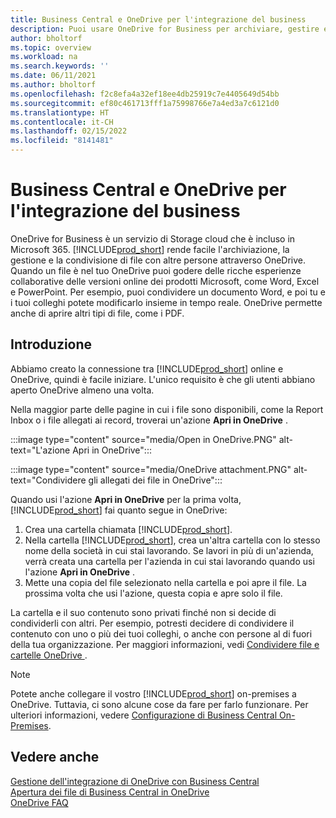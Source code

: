 ```yaml
---
title: Business Central e OneDrive per l'integrazione del business
description: Puoi usare OneDrive for Business per archiviare, gestire e condividere file, come rapporti o allegati.
author: bholtorf
ms.topic: overview
ms.workload: na
ms.search.keywords: ''
ms.date: 06/11/2021
ms.author: bholtorf
ms.openlocfilehash: f2c8efa4a32ef18ee4db25919c7e4405649d54bb
ms.sourcegitcommit: ef80c461713fff1a75998766e7a4ed3a7c6121d0
ms.translationtype: HT
ms.contentlocale: it-CH
ms.lasthandoff: 02/15/2022
ms.locfileid: "8141481"
---
```

# <a name="business-central-and-onedrive-for-business-integration"></a>Business Central e OneDrive per l'integrazione del business
OneDrive for Business è un servizio di Storage cloud che è incluso in Microsoft 365. [!INCLUDE[prod_short](includes/prod_short.md)] rende facile l'archiviazione, la gestione e la condivisione di file con altre persone attraverso OneDrive. Quando un file è nel tuo OneDrive puoi godere delle ricche esperienze collaborative delle versioni online dei prodotti Microsoft, come Word, Excel e PowerPoint. Per esempio, puoi condividere un documento Word, e poi tu e i tuoi colleghi potete modificarlo insieme in tempo reale. OneDrive permette anche di aprire altri tipi di file, come i PDF. 

## <a name="getting-started"></a>Introduzione
Abbiamo creato la connessione tra [!INCLUDE[prod_short](includes/prod_short.md)] online e OneDrive, quindi è facile iniziare. L'unico requisito è che gli utenti abbiano aperto OneDrive almeno una volta. 

Nella maggior parte delle pagine in cui i file sono disponibili, come la Report Inbox o i file allegati ai record, troverai un'azione **Apri in OneDrive** .

:::image type="content" source="media/Open in OneDrive.PNG" alt-text="L'azione Apri in OneDrive":::

 
:::image type="content" source="media/OneDrive attachment.PNG" alt-text="Condividere gli allegati dei file in OneDrive":::

Quando usi l'azione **Apri in OneDrive** per la prima volta, [!INCLUDE[prod_short](includes/prod_short.md)] fai quanto segue in OneDrive:

1. Crea una cartella chiamata [!INCLUDE[prod_short](includes/prod_short.md)]. 
2. Nella cartella [!INCLUDE[prod_short](includes/prod_short.md)], crea un'altra cartella con lo stesso nome della società in cui stai lavorando. Se lavori in più di un'azienda, verrà creata una cartella per l'azienda in cui stai lavorando quando usi l'azione **Apri in OneDrive** . 
3. Mette una copia del file selezionato nella cartella e poi apre il file. La prossima volta che usi l'azione, questa copia e apre solo il file. 

La cartella e il suo contenuto sono privati finché non si decide di condividerli con altri. Per esempio, potresti decidere di condividere il contenuto con uno o più dei tuoi colleghi, o anche con persone al di fuori della tua organizzazione. Per maggiori informazioni, vedi [Condividere file e cartelle OneDrive ](https://support.microsoft.com/en-us/office/share-onedrive-files-and-folders-9fcc2f7d-de0c-4cec-93b0-a82024800c07).

> [!NOTE]
> Potete anche collegare il vostro [!INCLUDE[prod_short](includes/prod_short.md)] on-premises a OneDrive. Tuttavia, ci sono alcune cose da fare per farlo funzionare. Per ulteriori informazioni, vedere [Configurazione di Business Central On-Premises](admin-onedrive-integration.md#configuring-business-central-on-premises).

## <a name="see-also"></a>Vedere anche
[Gestione dell'integrazione di OneDrive con Business Central](admin-onedrive-integration.md)  
[Apertura dei file di Business Central in OneDrive](across-share-onedrive.md)  
[OneDrive FAQ](admin-onedrive-faq.md)